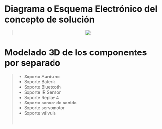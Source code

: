 # Diagrama o Esquema Electrónico del concepto de solución
> <p align="center"><img src="https://github.com/user-attachments/assets/db215c21-53c8-4c52-aa89-e22350b5e444">

# Modelado 3D de los componentes por separado
> * Soporte Aurduino
> * Soporte Batería
> * Soporte Bluetooth
> * Soporte IR Sensor
> * Soporte Replay 4
> * Soporte sensor de sonido
> * Soporte servomotor
> * Soporte válvula
> <p align="center"><img src="">
> <p align="center"><img src="">
